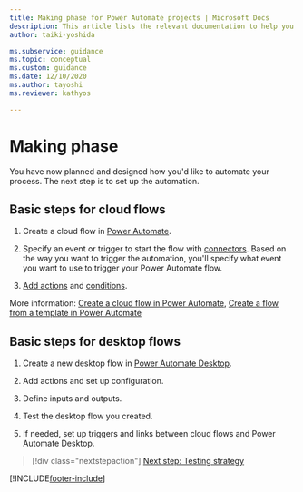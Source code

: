 ```yaml
---
title: Making phase for Power Automate projects | Microsoft Docs
description: This article lists the relevant documentation to help you set up a Power Automate cloud or desktop automation.
author: taiki-yoshida

ms.subservice: guidance
ms.topic: conceptual
ms.custom: guidance
ms.date: 12/10/2020
ms.author: tayoshi
ms.reviewer: kathyos

---
```


# Making phase

You have now planned and designed how you'd like to automate your process.
The next step is to set up the automation.

## Basic steps for cloud flows

1.  Create a cloud flow in [Power Automate](https://make.powerautomate.com).

2. Specify an event or trigger to start the flow with
    [connectors](/connectors/). Based on the way you
    want to trigger the automation, you'll specify what event you want to use
    to trigger your Power Automate flow.

3.  [Add actions](../../multi-step-logic-flow.md) and [conditions](../../add-condition.md).

More information: [Create a cloud flow in Power Automate](../../overview-cloud.md), [Create a flow from a template in Power Automate](../../get-started-logic-template.md)

## Basic steps for desktop flows

1. Create a new desktop flow in [Power Automate Desktop](../../desktop-flows/introduction.md).

1. Add actions and set up configuration.

1. Define inputs and outputs.

1. Test the desktop flow you created.

1. If needed, set up triggers and links between cloud flows and Power Automate Desktop.

> [!div class="nextstepaction"]
> [Next step: Testing strategy](testing-strategy.md)

[!INCLUDE[footer-include](../../includes/footer-banner.md)]